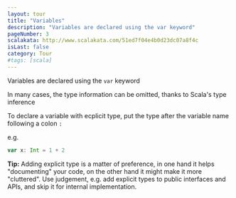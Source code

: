 ```yaml
---
layout: tour
title: "Variables"
description: "Variables are declared using the var keyword"
pageNumber: 3
scalakata: http://www.scalakata.com/51ed7f04e4b0d23dc07a8f4c
isLast: false
category: Tour
#tags: [scala]
---
```


Variables are declared using the `var` keyword

In many cases, the type information can be omitted, thanks to Scala's type inference 

To declare a variable with ecplicit type, put the type after the variable name following a colon `:`

e.g. 

```scala
var x: Int = 1 + 2
```

<div class="alert alert-info">
<strong>Tip:</strong> Adding explicit type is a matter of preference, in one hand it helps "documenting" your code, on the other hand it might make it more "cluttered". Use judgement, e.g. add explicit types to public interfaces and APIs, and skip it for internal implementation.
</div>
